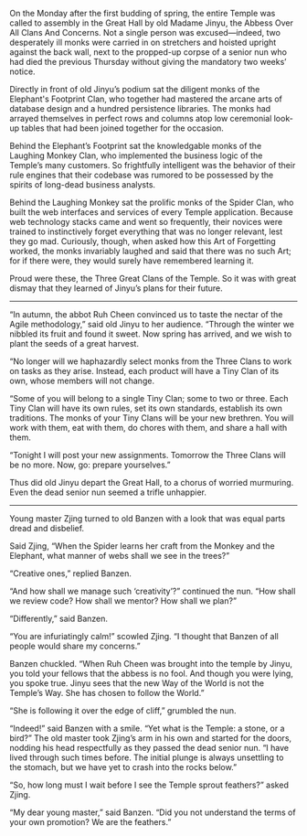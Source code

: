 On the Monday after the first budding of spring, the
entire Temple was called to assembly in the Great Hall by
old Madame Jinyu, the Abbess Over All Clans And Concerns.
Not a single person was excused—indeed, two desperately ill
monks were carried in on stretchers and hoisted upright
against the back wall, next to the propped-up corpse of a
senior nun who had died the previous Thursday without giving
the mandatory two weeks’ notice.

Directly in front of old Jinyu’s podium sat the diligent
monks of the Elephant's Footprint Clan, who together had
mastered the arcane arts of database design and a hundred
persistence libraries.  The monks had arrayed themselves in
perfect rows and columns atop low ceremonial look-up tables
that had been joined together for the occasion.

Behind the Elephant’s Footprint sat the knowledgable
monks of the Laughing Monkey Clan, who implemented the
business logic of the Temple’s many customers.  So frightfully
intelligent was the behavior of their rule engines that
their codebase was rumored to be possessed by the spirits of
long-dead business analysts.

Behind the Laughing Monkey sat the prolific monks of the
Spider Clan, who built the web interfaces and services
of every Temple application.  Because web technology stacks
came and went so frequently, their novices were trained to
instinctively forget everything that was no longer relevant,
lest they go mad.  Curiously, though, when asked how this
Art of Forgetting worked, the monks invariably laughed and
said that there was no such Art; for if there were, they
would surely have remembered learning it.

Proud were these, the Three Great Clans of the Temple.  So
it was with great dismay that they learned of Jinyu’s plans
for their future.

----------

“In autumn, the abbot Ruh Cheen convinced us to taste
the nectar of the Agile methodology,” said old
Jinyu to her audience.  “Through the winter we nibbled its
fruit and found it sweet.  Now spring has arrived, and we
wish to plant the seeds of a great harvest.

“No longer will we haphazardly select monks from the Three
Clans to work on tasks as they arise.  Instead, each product
will have a Tiny Clan of its own, whose members will not
change.

“Some of you will belong to a single Tiny Clan; some to two
or three.  Each Tiny Clan will have its own rules, set its own
standards, establish its own traditions.  The monks of your
Tiny Clans will be your new brethren.  You will work with
them, eat with them, do chores with them, and share a
hall with them.

“Tonight I will post your new assignments.  Tomorrow the
Three Clans will be no more.  Now, go: prepare yourselves.”

Thus did old Jinyu depart the Great Hall, to a chorus of
worried murmuring.  Even the dead senior nun seemed
a trifle unhappier.

----------

Young master Zjing turned to old Banzen with a look that was equal parts dread and disbelief.

Said Zjing, “When the Spider learns her craft from the
Monkey and the Elephant, what manner of webs shall we see in
the trees?”

“Creative ones,” replied Banzen.

“And how shall we manage such ‘creativity’?” continued the
nun.  “How shall we review code?  How shall we mentor?  How
shall we plan?”

“Differently,” said Banzen.

“You are infuriatingly calm!” scowled Zjing.  “I thought
that Banzen of all people would share my concerns.”

Banzen chuckled.  “When Ruh Cheen was brought into the
temple by Jinyu, you told your fellows that
the abbess is no fool.  And though you were lying,
you spoke true.  Jinyu sees that the new Way of the World
is not the Temple’s Way.  She has chosen to follow the World.”

“She is following it over the edge of cliff,” grumbled
the nun.

“Indeed!” said Banzen with a smile.  “Yet what is the
Temple: a stone, or a bird?”  The old master took Zjing’s
arm in his own and started for the doors, nodding his head
respectfully as they passed the dead senior nun.  “I have
lived through such times before.  The initial plunge is
always unsettling to the stomach, but we have yet to crash
into the rocks below.”

“So, how long must I wait before I see the Temple
sprout feathers?” asked Zjing.

“My dear young master,” said Banzen.  “Did you not understand
the terms of your own promotion?  We are the feathers.”

